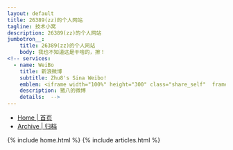 ```yaml
---
layout: default
title: 26389(zz)的个人网站
tagline: 技术小窝
description: 26389(zz)的个人网站
jumbotron__:
    title: 26389(zz)的个人网站
    body: 我也不知道这是干啥的，擦！
<!-- services: 
  - name: WeiBo
    title: 新浪微博
    subtitle: Zhu8's Sina Weibo!
    emblem: <iframe width="100%" height="300" class="share_self"  frameborder="0" scrolling="no" src="http://widget.weibo.com/weiboshow/index.php?language=&width=0&height=300&fansRow=2&ptype=0&speed=0&skin=1&isTitle=0&noborder=1&isWeibo=1&isFans=0&uid=1619722161&verifier=918e85d6&dpc=1"></iframe>
    description: 猪八的微博
    details:  -->
---
```

<!-- Nav tabs -->
<ul class="nav nav-pills nav-justifiedx">
    <li class="active"><a href="/">Home | 首页</a></li>
    <li class=""><a href="/archive.html">Archive | 归档</a></li>
</ul>
{% include home.html %}
{% include articles.html %}
